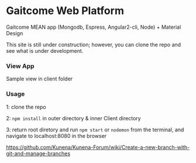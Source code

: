 # Gaitcome Web Platform

Gaitcome MEAN app (Mongodb, Espress, Angular2-cli, Node) + Material Design

This site is still under construction; however, you can clone the repo and see what is under development.

### View App

Sample view in client folder

### Usage

1: clone the repo

2: `npm install` in outer directory & inner Client directory

3: return root diretory and run `npm start` or `nodemon` from the terminal, and navigate to localhost:8080 in the browser


https://github.com/Kunena/Kunena-Forum/wiki/Create-a-new-branch-with-git-and-manage-branches
